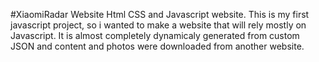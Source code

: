 #XiaomiRadar Website
Html CSS and Javascript website. 
This is my first javascript project, so i wanted to make a website that will rely mostly on Javascript. It is almost completely dynamicaly generated from custom JSON and content and photos were downloaded from another website.
